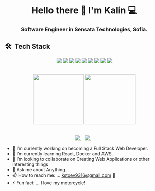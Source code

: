 <h1 align='center'>
    Hello there 👋 I'm Kalin 💻
  </h1>
  
  <h3 align='center'>
    Software Engineer in Sensata Technologies, Sofia.
  </h3>
  
  ## 🛠 &nbsp;Tech Stack
  <p align='center'>
    <img src="https://img.shields.io/badge/C Sharp-239120?style=for-the-badge&logo=c-sharp&logoColor=white">
    <img src="https://img.shields.io/badge/.NET-5C2D91?style=for-the-badge&logo=.net&logoColor=white">
    <img src="https://img.shields.io/badge/Microsoft SQL Server-CC2927?style=for-the-badge&logo=microsoft-sql-server&logoColor=white">
    <img src="https://img.shields.io/badge/Microsoft_Azure-0089D6?style=for-the-badge&logo=microsoft-azure&logoColor=white">
    <img src="https://img.shields.io/badge/JavaScript-F7DF1E?style=for-the-badge&logo=javascript&logoColor=black">
    <img src="https://img.shields.io/badge/React-20232A?style=for-the-badge&logo=react&logoColor=61DAFB">
    <img src="https://img.shields.io/badge/HTML-239120?style=for-the-badge&logo=html5&logoColor=white">
    <img src="https://img.shields.io/badge/CSS-239120?&style=for-the-badge&logo=css3&logoColor=white">
    <img src="https://img.shields.io/badge/Bootstrap-563D7C?style=for-the-badge&logo=bootstrap&logoColor=white">
  </p>
  
  <br>
  
  <div align='center'>
    <img height="160em" src="https://github-readme-stats-eight-theta.vercel.app/api?username=ddxkalin&show_icons=true&theme=react&include_all_commits=true&count_private=true "/>
    <img height="160em" src="https://github-readme-stats-eight-theta.vercel.app/api/top-langs/?username=ddxkalin&layout=compact&langs_count=8&hide=java,r&theme=react "/>
  </div>
  
  <br>
  
  <p align='center'>
    <a href="https://www.linkedin.com/in/kalin-stoev-6653b0136//">
      <img src="https://img.shields.io/badge/linkedin-%230077B5.svg?&style=for-the-badge&logo=linkedin&logoColor=white" />
    </a>&nbsp;&nbsp;
    <a href="mailto:kstoev9316">
      <img src="https://img.shields.io/badge/Gmail-D14836?style=for-the-badge&logo=gmail&logoColor=white" />        
    </a>&nbsp;&nbsp;
  </p>
  
  - 🔭 I’m currently working on becoming a Full Stack Web Developer.         
  - 🌱 I’m currently learning React, Docker and AWS.  
  - 👯 I’m looking to collaborate on Creating Web Applications or other interesting things                         
  - 💬 Ask me about Anything...                                     
  - 📫 How to reach me: ... kstoev9316@gmail.com 📩                                                                      
  - ⚡ Fun fact: ... I love my motorcycle!   

